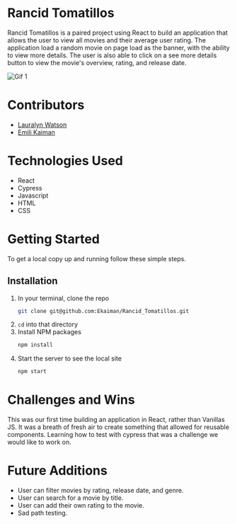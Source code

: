 # Rancid Tomatillos

Rancid Tomatillos is a paired project using React to build an application that allows the user to view all movies and their average user rating. The application load a random movie on page load as the banner, with the ability to view more details. The user is also able to click on a see more details button to view the movie's overview, rating, and release date.

![Gif 1](http://g.recordit.co/ohtTbodjBq.gif)

# Contributors
- [Lauralyn Watson](https://github.com/lswatson16)
- [Emili Kaiman](https://github.com/Ekaiman)

# Technologies Used 
- React
- Cypress
- Javascript
- HTML
- CSS


# Getting Started
To get a local copy up and running follow these simple steps.

## Installation

1. In your terminal, clone the repo
   ```sh
   git clone git@github.com:Ekaiman/Rancid_Tomatillos.git
   ```
2. `cd` into that directory
3. Install NPM packages
   ```sh
   npm install
   ```
4. Start the server to see the local site
   ```sh
   npm start
   ``` 
   
<!-- ## Deployed Site
After starting both servers, project will run at http://localhost:8080/   -->
   

<!-- # Code Architecture 
If you want to know more about our code architecture, [click here](https://gist.github.com/Ekaiman/f0c6022e295921a810e7531a4d38f9b0). -->


# Challenges and Wins
This was our first time building an application in React, rather than Vanillas JS. It was a breath of fresh air to create something that allowed for reusable components. Learning how to test with cypress that was a challenge we would like to work on.

# Future Additions
- User can filter movies by rating, release date, and genre.
- User can search for a movie by title.
- User can add their own rating to the movie.
- Sad path testing.


